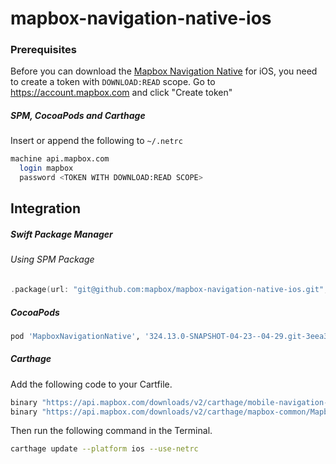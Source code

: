 # mapbox-navigation-native-ios

### Prerequisites

Before you can download the [Mapbox Navigation Native](https://github.com/mapbox/mapbox-navigation-native) for iOS, you need to create a token with `DOWNLOAD:READ` scope.
Go to https://account.mapbox.com and click "Create token"

##### SPM, CocoaPods and Carthage
Insert or append the following to `~/.netrc`

```bash
machine api.mapbox.com
  login mapbox
  password <TOKEN WITH DOWNLOAD:READ SCOPE>
```

## Integration

##### Swift Package Manager

###### Using SPM Package

```swift
.package(url: "git@github.com:mapbox/mapbox-navigation-native-ios.git", from: "324.13.0-SNAPSHOT-04-23--04-29.git-3eea307-SNAPSHOT.0424T1128Z.d080e61"),
```

##### CocoaPods

```ruby
pod 'MapboxNavigationNative', '324.13.0-SNAPSHOT-04-23--04-29.git-3eea307-SNAPSHOT.0424T1128Z.d080e61'
```

##### Carthage

Add the following code to your Cartfile.

```bash
binary "https://api.mapbox.com/downloads/v2/carthage/mobile-navigation-native/MapboxNavigationNative.json" == 324.13.0-SNAPSHOT-04-23--04-29.git-3eea307-SNAPSHOT.0424T1128Z.d080e61
binary "https://api.mapbox.com/downloads/v2/carthage/mapbox-common/MapboxCommon-ios.json" == 24.13.0-SNAPSHOT-04-23--05-20.git-ad48dc8
```

Then run the following command in the Terminal.
```bash
carthage update --platform ios --use-netrc
```
